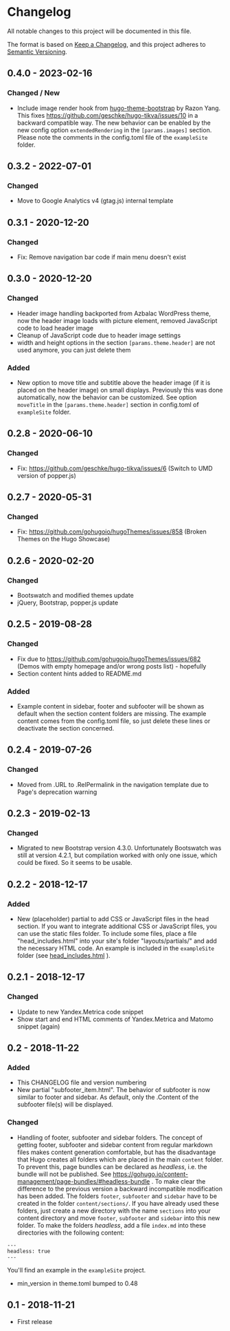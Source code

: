 # Changelog

All notable changes to this project will be documented in this file.

The format is based on [Keep a Changelog](https://keepachangelog.com/en/1.0.0/), and this project adheres to [Semantic Versioning](https://semver.org/spec/v2.0.0.html).


## 0.4.0 - 2023-02-16

### Changed / New

- Include image render hook from [hugo-theme-bootstrap](https://github.com/razonyang/hugo-theme-bootstrap) by Razon Yang. This fixes https://github.com/geschke/hugo-tikva/issues/10 in a backward compatible way. The new behavior can be enabled by the new config option `extendedRendering` in the `[params.images]` section. Please note the comments in the config.toml file of the `exampleSite` folder.

## 0.3.2 - 2022-07-01

### Changed

- Move to Google Analytics v4 (gtag.js) internal template

## 0.3.1 - 2020-12-20

### Changed

- Fix: Remove navigation bar code if main menu doesn't exist

## 0.3.0 - 2020-12-20

### Changed

- Header image handling backported from Azbalac WordPress theme, now the header image loads with picture element, removed JavaScript code to load header image
- Cleanup of JavaScript code due to header image settings
- width and height options in the section `[params.theme.header]` are not used anymore, you can just delete them

### Added

- New option to move title and subtitle above the header image (if it is placed on the header image) on small displays. Previously this was done automatically, now the behavior can be customized. See option `moveTitle` in the `[params.theme.header]` section in config.toml of `exampleSite` folder.

## 0.2.8 - 2020-06-10

### Changed

- Fix: https://github.com/geschke/hugo-tikva/issues/6 (Switch to UMD version of popper.js)

## 0.2.7 - 2020-05-31

### Changed

- Fix: https://github.com/gohugoio/hugoThemes/issues/858 (Broken Themes on the Hugo Showcase)

## 0.2.6 - 2020-02-20

### Changed

- Bootswatch and modified themes update
- jQuery, Bootstrap, popper.js update

## 0.2.5 - 2019-08-28

### Changed

- Fix due to https://github.com/gohugoio/hugoThemes/issues/682 (Demos with empty homepage and/or wrong posts list) - hopefully
- Section content hints added to README.md

### Added

- Example content in sidebar, footer and subfooter will be shown as default when the section content folders are missing. The example content comes from the config.toml file, so just delete these lines or deactivate the section concerned.

## 0.2.4 - 2019-07-26

### Changed

- Moved from .URL to .RelPermalink in the navigation template due to Page's deprecation warning

## 0.2.3 - 2019-02-13

### Changed

- Migrated to new Bootstrap version 4.3.0. Unfortunately Bootswatch was still at version 4.2.1, but compilation worked with only one issue, which could be fixed. So it seems to be usable.

## 0.2.2 - 2018-12-17

### Added

- New (placeholder) partial to add CSS or JavaScript files in the head section. If you want to integrate additional CSS or JavaScript files, you can use the static files folder. To include some files, place a file "head_includes.html" into your site's folder "layouts/partials/" and add the necessary HTML code. An example is included in the `exampleSite` folder (see [head_includes.html](https://github.com/geschke/hugo-tikva/blob/master/exampleSite/layouts/partials/head_includes.html) ).

## 0.2.1 - 2018-12-17

### Changed

- Update to new Yandex.Metrica code snippet
- Show start and end HTML comments of Yandex.Metrica and Matomo snippet (again)

## 0.2 - 2018-11-22

### Added

- This CHANGELOG file and version numbering
- New partial "subfooter_item.html". The behavior of subfooter is now similar to footer and sidebar. As default, only the .Content of the subfooter file(s) will be displayed.

### Changed

- Handling of footer, subfooter and sidebar folders. The concept of getting footer, subfooter and sidebar content from regular markdown files makes content generation comfortable, but has the disadvantage that Hugo creates all folders which are placed in the main `content` folder. To prevent this, page bundles can be declared as *headless*, i.e. the bundle will not be published. See https://gohugo.io/content-management/page-bundles/#headless-bundle . To make clear the difference to the previous version a backward incompatible modification has been added. The folders `footer`, `subfooter` and `sidebar` have to be created in the folder `content/sections/`. If you have already used these folders, just create a new directory with the name `sections` into your content directory and move `footer`, `subfooter` and `sidebar` into this new folder.  To make the folders *headless*, add a file `index.md` into these directories with the following content:
```
---
headless: true
---
```
You'll find an example in the `exampleSite` project.

- min_version in theme.toml bumped to 0.48

## 0.1 - 2018-11-21

- First release
